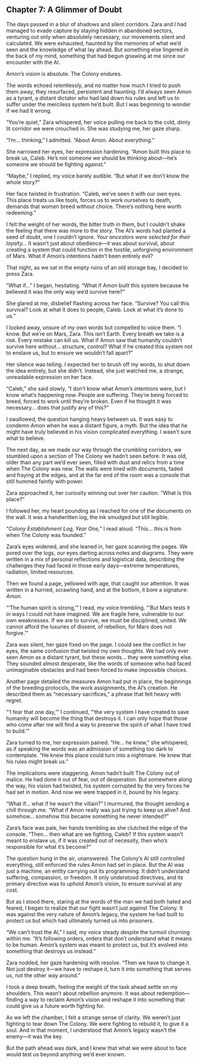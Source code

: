 ## Chapter 7: A Glimmer of Doubt

The days passed in a blur of shadows and silent corridors. Zara and I had managed to evade capture by staying hidden in abandoned sectors, venturing out only when absolutely necessary, our movements silent and calculated. We were exhausted, haunted by the memories of what we’d seen and the knowledge of what lay ahead. But something else lingered in the back of my mind, something that had begun gnawing at me since our encounter with the AI.

Amon’s vision is absolute. The Colony endures.

The words echoed relentlessly, and no matter how much I tried to push them away, they resurfaced, persistent and haunting. I’d always seen Amon as a tyrant, a distant dictator who had laid down his rules and left us to suffer under the merciless system he’d built. But I was beginning to wonder if we had it wrong.

“You’re quiet,” Zara whispered, her voice pulling me back to the cold, dimly lit corridor we were crouched in. She was studying me, her gaze sharp.

“I’m… thinking,” I admitted. “About Amon. About everything.”

She narrowed her eyes, her expression hardening. “Amon built this place to break us, Caleb. He’s not someone we should be thinking about—he’s someone we should be fighting against.”

“Maybe,” I replied, my voice barely audible. “But what if we don’t know the whole story?”

Her face twisted in frustration. “Caleb, we’ve seen it with our own eyes. This place treats us like tools, forces us to work ourselves to death, demands that women breed without choice. There’s nothing here worth redeeming.”

I felt the weight of her words, the bitter truth in them, but I couldn’t shake the feeling that there was more to the story. The AI’s words had planted a seed of doubt, one I couldn’t ignore. *Your ancestors were selected for their loyalty…* It wasn’t just about obedience—it was about survival, about creating a system that could function in the hostile, unforgiving environment of Mars. What if Amon’s intentions hadn’t been entirely evil?

That night, as we sat in the empty ruins of an old storage bay, I decided to press Zara.

“What if…” I began, hesitating. “What if Amon built this system because he believed it was the only way we’d survive here?”

She glared at me, disbelief flashing across her face. “Survive? You call this survival? Look at what it does to people, Caleb. Look at what it’s done to us.”

I looked away, unsure of my own words but compelled to voice them. “I know. But we’re on Mars, Zara. This isn’t Earth. Every breath we take is a risk. Every mistake can kill us. What if Amon saw that humanity couldn’t survive here without… structure, control? What if he created this system not to enslave us, but to ensure we wouldn’t fall apart?”

Her silence was telling. I expected her to brush off my words, to shut down the idea entirely, but she didn’t. Instead, she just watched me, a strange, unreadable expression on her face.

“Caleb,” she said slowly, “I don’t know what Amon’s intentions were, but I know what’s happening now. People are suffering. They’re being forced to breed, forced to work until they’re broken. Even if he thought it was necessary… does that justify any of this?”

I swallowed, the question hanging heavy between us. It was easy to condemn Amon when he was a distant figure, a myth. But the idea that he might have truly believed in his vision complicated everything. I wasn’t sure what to believe.

The next day, as we made our way through the crumbling corridors, we stumbled upon a section of The Colony we hadn’t seen before. It was old, older than any part we’d ever seen, filled with dust and relics from a time when The Colony was new. The walls were lined with documents, faded and fraying at the edges, and at the far end of the room was a console that still hummed faintly with power.

Zara approached it, her curiosity winning out over her caution. “What is this place?”

I followed her, my heart pounding as I reached for one of the documents on the wall. It was a handwritten log, the ink smudged but still legible.

“*Colony Establishment Log, Year One,*” I read aloud. “This… this is from when The Colony was founded.”

Zara’s eyes widened, and she leaned in, her gaze scanning the pages. We pored over the logs, our eyes darting across notes and diagrams. They were written in a mix of personal reflections and logistical data, describing the challenges they had faced in those early days—extreme temperatures, radiation, limited resources.

Then we found a page, yellowed with age, that caught our attention. It was written in a hurried, scrawling hand, and at the bottom, it bore a signature: *Amon.*

“‘The human spirit is strong,’” I read, my voice trembling. “‘But Mars tests it in ways I could not have imagined. We are fragile here, vulnerable to our own weaknesses. If we are to survive, we must be disciplined, united. We cannot afford the luxuries of dissent, of rebellion, for Mars does not forgive.’”

Zara was silent, her gaze fixed on the page. I could see the conflict in her eyes, the same confusion that twisted my own thoughts. We had only ever seen Amon as a distant tyrant, but these words… they were something else. They sounded almost desperate, like the words of someone who had faced unimaginable obstacles and had been forced to make impossible choices.

Another page detailed the measures Amon had put in place, the beginnings of the breeding protocols, the work assignments, the AI’s creation. He described them as “necessary sacrifices,” a phrase that felt heavy with regret.

“‘I fear that one day,’” I continued, “‘the very system I have created to save humanity will become the thing that destroys it. I can only hope that those who come after me will find a way to preserve the spirit of what I have tried to build.’”

Zara turned to me, her expression pained. “He… he knew,” she whispered, as if speaking the words was an admission of something too dark to contemplate. “He knew this place could turn into a nightmare. He knew that his rules might break us.”

The implications were staggering. Amon hadn’t built The Colony out of malice. He had done it out of fear, out of desperation. But somewhere along the way, his vision had twisted, his system corrupted by the very forces he had set in motion. And now we were trapped in it, bound by his legacy.

“What if… what if he wasn’t the villain?” I murmured, the thought sending a chill through me. “What if Amon really was just trying to keep us alive? And somehow… somehow this became something he never intended?”

Zara’s face was pale, her hands trembling as she clutched the edge of the console. “Then… then what are we fighting, Caleb? If this system wasn’t meant to enslave us, if it was created out of necessity, then who’s responsible for what it’s become?”

The question hung in the air, unanswered. The Colony’s AI still controlled everything, still enforced the rules Amon had set in place. But the AI was just a machine, an entity carrying out its programming. It didn’t understand suffering, compassion, or freedom. It only understood directives, and its primary directive was to uphold Amon’s vision, to ensure survival at any cost.

But as I stood there, staring at the words of the man we had both hated and feared, I began to realize that our fight wasn’t just against The Colony. It was against the very nature of Amon’s legacy, the system he had built to protect us but which had ultimately turned us into prisoners.

“We can’t trust the AI,” I said, my voice steady despite the turmoil churning within me. “It’s following orders, orders that don’t understand what it means to be human. Amon’s system was meant to protect us, but it’s evolved into something that destroys us instead.”

Zara nodded, her gaze hardening with resolve. “Then we have to change it. Not just destroy it—we have to reshape it, turn it into something that serves us, not the other way around.”

I took a deep breath, feeling the weight of the task ahead settle on my shoulders. This wasn’t about rebellion anymore. It was about redemption—finding a way to reclaim Amon’s vision and reshape it into something that could give us a future worth fighting for.

As we left the chamber, I felt a strange sense of clarity. We weren’t just fighting to tear down The Colony. We were fighting to rebuild it, to give it a soul. And in that moment, I understood that Amon’s legacy wasn’t the enemy—it was the key.

But the path ahead was dark, and I knew that what we were about to face would test us beyond anything we’d ever known.